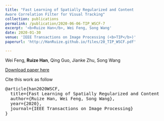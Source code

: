 ```yaml
---
title: "Fast Learning of Spatially Regularized and Content
Aware Correlation Filter for Visual Tracking"
collection: publications
permalink: /publication/2020-06-06-TIP_WSCF-7
excerpt: '<b>Ruize Han</b>, Wei Feng, Song Wang'
date: 2020-01-30
venue: 'IEEE Transactions on Image Processing (<b>TIP</b>)'
paperurl: 'http://HanRuize.github.io/files/20_TIP_WSCF.pdf'

---
```

Wei Feng, <b>Ruize Han</b>, Qing Guo, Jianke Zhu, Song Wang

[Download paper here](http://HanRuize.github.io/files/20_TIP_WSCF.pdf)

Cite this work as follow

<pre>
@article{han2020WSCF,
  title={Fast Learning of Spatially Regularized and Content Aware Correlation Filter for Visual Tracking}, 
  author={Ruize Han, Wei Feng, Song Wang},  
  year={2020},  
  journal={IEEE Transactions on Image Processing}
}
</pre>